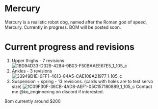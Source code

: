 # Mercury
Mercury is a realistic robot dog, named after the Roman god of speed, Mercury.
Currently in progress.
BOM will be posted soon.
# Current progress and revisions
1. Upper thighs - 7 revisions
![1BD94D33-D329-4284-9B03-F50BAAEE67E5_1_105_c](https://github.com/KO-engineering/Mercury/assets/140460567/b5ac52a4-6fa6-440e-b1f6-ce9582dded6d)
2. Ankles - 3 revisions
![33949D1E-0FF1-4613-84A5-CAE108A21977_1_105_c](https://github.com/KO-engineering/Mercury/assets/140460567/0fb8239a-613c-4f99-ad27-775d77f95ac5)
3. Suspension + spring - 13 revisions. (cards with holes are to test servo size)
![1C09F30F-36CB-4AD8-AEF1-05C157180889_1_105_c](https://github.com/KO-engineering/Mercury/assets/140460567/de6b6ec6-acc9-4e12-8f3b-8061be47e4a8)
Contact me @ko_enginnering on discord if interested.


Bom currently around $200
